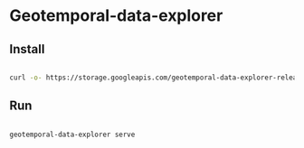 # Geotemporal-data-explorer

## Install

```bash

curl -o- https://storage.googleapis.com/geotemporal-data-explorer-releases/install-latest.sh | sudo bash

```

## Run

```

geotemporal-data-explorer serve

````
